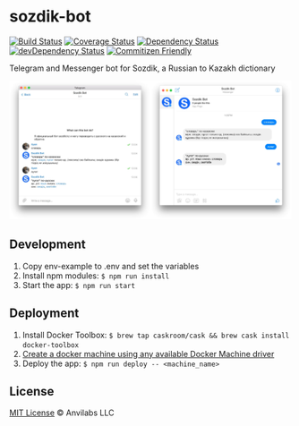 # sozdik-bot

[![Build Status](https://img.shields.io/travis/anvilabs/sozdik-bot.svg)](https://travis-ci.org/anvilabs/sozdik-bot)
[![Coverage Status](https://img.shields.io/codecov/c/github/anvilabs/sozdik-bot.svg)](https://codecov.io/gh/anvilabs/sozdik-bot)
[![Dependency Status](https://img.shields.io/david/anvilabs/sozdik-bot.svg)](https://david-dm.org/anvilabs/sozdik-bot)
[![devDependency Status](https://img.shields.io/david/dev/anvilabs/sozdik-bot.svg)](https://david-dm.org/anvilabs/sozdik-bot?type=dev)
[![Commitizen Friendly](https://img.shields.io/badge/commitizen-friendly-brightgreen.svg)](http://commitizen.github.io/cz-cli)

Telegram and Messenger bot for Sozdik, a Russian to Kazakh dictionary

<img width="50%" src=".github/sozdik-telegram-bot.jpg" alt="Telegram screenshot"><img width="50%" src=".github/sozdik-messenger-bot.jpg" alt="Messenger screenshot">

## Development

1. Copy env-example to .env and set the variables
2. Install npm modules: `$ npm run install`
3. Start the app: `$ npm run start`

## Deployment

1. Install Docker Toolbox: `$ brew tap caskroom/cask && brew cask install docker-toolbox`
2. [Create a docker machine using any available Docker Machine driver](https://docs.docker.com/machine/get-started-cloud/)
3. Deploy the app: `$ npm run deploy -- <machine_name>`

## License

[MIT License](./LICENSE) © Anvilabs LLC 
